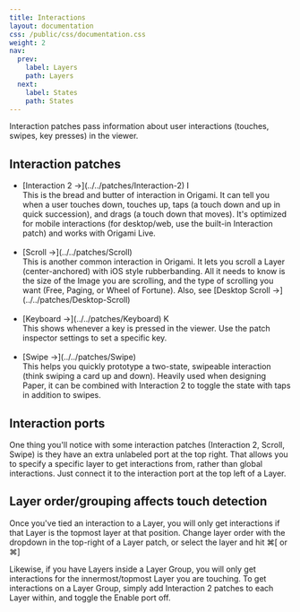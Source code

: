 ```yaml
---
title: Interactions
layout: documentation
css: /public/css/documentation.css
weight: 2
nav:
  prev:
    label: Layers
    path: Layers
  next:
    label: States
    path: States
---
```


Interaction patches pass information about user interactions (touches, swipes, key presses) in the viewer.

## Interaction patches
  <ul class="bulleted-list">
    <li>
      [Interaction 2 &rarr;](../../patches/Interaction-2) <span class="key letter inline">I</span>
      <br>
      This is the bread and butter of interaction in Origami. It can tell you when a user touches down, touches up, taps (a touch down and up in quick succession), and drags (a touch down that moves). It's optimized for mobile interactions (for desktop/web, use the built-in Interaction patch) and works with Origami Live.
      <br><br>
    </li>
    <li>
      [Scroll &rarr;](../../patches/Scroll)
      <br>
      This is another common interaction in Origami. It lets you scroll a Layer (center-anchored) with iOS style rubberbanding. All it needs to know is the size of the Image you are scrolling, and the type of scrolling you want (Free, Paging, or Wheel of Fortune). Also, see [Desktop Scroll &rarr;](../../patches/Desktop-Scroll)
      <br><br>
    <li>
      [Keyboard &rarr;](../../patches/Keyboard) <span class="key letter inline">K</span>
      <br>
      This shows whenever a key is pressed in the viewer. Use the patch inspector settings to set a specific key.
      <br><br>
    </li>
    <li>
      [Swipe &rarr;](../../patches/Swipe)
      <br>
      This helps you quickly prototype a two-state, swipeable interaction (think swiping a card up and down). Heavily used when designing Paper, it can be combined with Interaction 2 to toggle the state with taps in addition to swipes.
    </li>
  </ul>

## Interaction ports
One thing you'll notice with some interaction patches (Interaction 2, Scroll, Swipe) is they have an extra unlabeled port at the top right. That allows you to specify a specific layer to get interactions from, rather than global interactions. Just connect it to the interaction port at the top left of a Layer.

## Layer order/grouping affects touch detection
Once you've tied an interaction to a Layer, you will only get interactions if that Layer is the topmost layer at that position. Change layer order with the dropdown in the top-right of a Layer patch, or select the layer and hit <span class="key modifier inline">&#8984;</span><span class="key letter inline">[</span> or <span class="key modifier inline">&#8984;</span><span class="key letter inline">]</span>

Likewise, if you have Layers inside a Layer Group, you will only get interactions for the innermost/topmost Layer you are touching. To get interactions on a Layer Group, simply add Interaction 2 patches to each Layer within, and toggle the Enable port off.